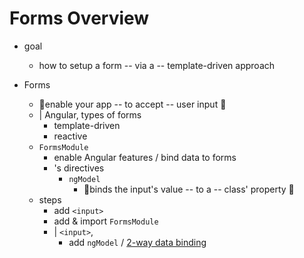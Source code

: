 # Forms Overview

* goal
  * how to setup a form -- via a -- template-driven approach 

* Forms
  * 👀enable your app -- to accept -- user input 👀
  * | Angular, types of forms
    * template-driven
    * reactive 
  * `FormsModule`
    * enable Angular features / bind data to forms 
    * 's directives
      * `ngModel`
        * 👀binds the input's value -- to a -- class' property 👀 
  * steps
    * add `<input>`
    * add & import `FormsModule`
    * | `<input>`,
      * add `ngModel` / [2-way data binding](../../../../guide/templates/two-way-binding)

